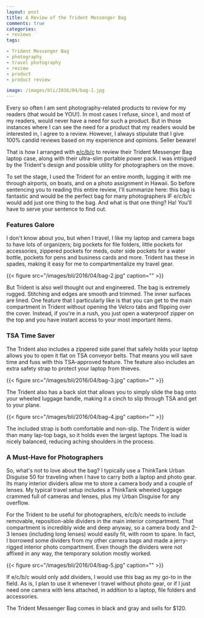 ```yaml
---
layout: post
title: A Review of the Trident Messenger Bag
comments: true
categories:
- reviews
tags:

- Trident Messenger Bag
- photography
- travel photography
- review
- product
- product review

image: /images/bli/2016/04/bag-1.jpg
---
```


Every so often I am sent photography-related products to review for my readers (that would be YOU!). In most cases I refuse, since I, and most of my readers, would never have a need for such a product. But in those instances where I can see the need for a product that my readers would be interested in, I agree to a review. However, I always stipulate that I give 100% candid reviews based on my experience and opinions. Seller beware!

<!--more-->

That is how I arranged with [e/c/b/c](http://www.ec-bc.com) to review their Trident Messenger Bag laptop case, along with their ultra-slim portable power pack. I was intrigued by the Trident's  design and possible utility for photographers on the move. 

To set the stage, I used the Trident for an entire month, lugging it with me through airports, on boats, and on a photo assignment in Hawaii. So before sentencing you to reading this entire review, I'll summarize here: this bag is fantastic and would be the perfect bag for many photographers IF e/c/b/c would add just one thing to the bag. And what is that one thing? Ha! You'll have to serve your sentence to find out. 

### Features Galore

I don't know about you, but when I travel, I like my laptop and camera bags to have lots of organizers; big pockets for file folders, little pockets for accessories, zippered pockets for meds, outer side pockets for a water bottle, pockets for pens and business cards and more. Trident has these in spades, making it easy for me to compartmentalize my travel gear. 

{{< figure src="/images/bli/2016/04/bag-2.jpg" caption="" >}}

But Trident is also well thought out and engineered. The bag is extremely rugged. Stitching and edges are smooth and trimmed. The inner surfaces are lined. One feature that I particularly like is that you can get to the main compartment in Trident without opening the Velcro tabs and flipping over the cover. Instead, if you're in a rush, you just open a waterproof zipper on the top and you have instant access to your most important items. 

### TSA Time Saver

The Trident also includes a zippered side panel that safely holds your laptop allows you to open it flat on TSA conveyor belts. That means you will save time and fuss with this TSA-approved feature. The feature also includes an extra safety strap to protect your laptop from thieves. 

{{< figure src="/images/bli/2016/04/bag-3.jpg" caption="" >}}

The Trident also has a back slot that allows you to simply slide the bag onto your wheeled luggage handle, making it a cinch to slip through TSA and get to your plane. 

{{< figure src="/images/bli/2016/04/bag-4.jpg" caption="" >}}

The included strap is both comfortable and non-slip. The Trident is wider than many lap-top bags, so it holds even the largest laptops. The load is nicely balanced, reducing aching shoulders in the process. 

### A Must-Have for Photographers

So, what's not to love about the bag? I typically use a ThinkTank Urban Disguise 50 for traveling when I have to carry both a laptop and photo gear. Its many interior dividers allow me to store a camera body and a couple of lenses. My typical travel setup includes a ThinkTank wheeled luggage crammed full of cameras and lenses, plus my Urban Disguise for any overflow.

For the Trident to be useful for photographers, e/c/b/c needs to include removable, reposition-able dividers in the main interior compartment. That compartment is incredibly wide and deep anyway, so a camera body and 2-3 lenses (including long lenses) would easily fit, with room to spare. In fact, I borrowed some dividers from my other camera bags and made a jerry-rigged interior photo compartment. Even though the dividers were not affixed in any way, the temporary solution mostly worked. 

{{< figure src="/images/bli/2016/04/bag-5.jpg" caption="" >}}

If e/c/b/c would only add dividers, I would use this bag as my go-to in the field. As is, I plan to use it whenever I travel without photo gear, or if I just need one camera with lens attached, in addition to a laptop, file folders and accessories. 

The Trident Messenger Bag comes in black and gray and sells for $120. 





